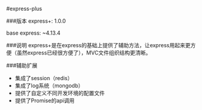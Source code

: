 #express-plus

###版本
express+: 1.0.0

base express: ~4.13.4

###说明
express+是在express的基础上提供了辅助方法，让express用起来更方便（虽然express已经很方便了），MVC文件组织结构更清晰。

###辅助扩展
* 集成了session（redis）
* 集成了log系统（mongodb）
* 提供了自定义不同开发环境的配置文件
* 提供了Promise的api调用

